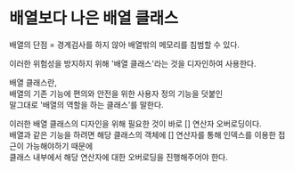# 배열보다 나은 배열 클래스

배열의 단점 = 경계검사를 하지 않아 배열밖의 메모리를 침범할 수 있다.

이러한 위험성을 방지하지 위해 '배열 클래스'라는 것을 디자인하여 사용한다.

배열 클래스란,  
배열의 기존 기능에 편의와 안전을 위한 사용자 정의 기능을 덧붙인  
말그대로 '배열의 역할을 하는 클래스'를 말한다.

이러한 배열 클래스의 디자인을 위해 필요한 것이 바로 [] 연산자 오버로딩이다.  
배열과 같은 기능을 하려면 해당 클래스의 객체에 [] 연산자를 통해 인덱스를 이용한 접근이 가능해야하기 때문에  
클래스 내부에서 해당 연산자에 대한 오버로딩을 진행해주어야 한다.
